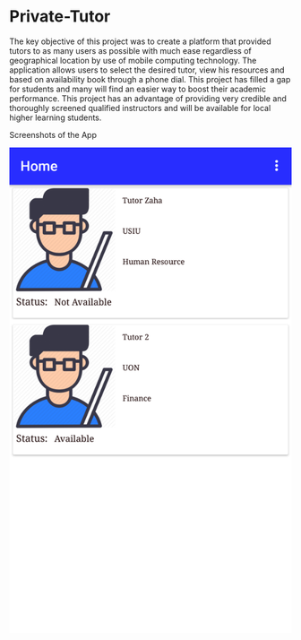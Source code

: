 # Private-Tutor

The key objective of this project was to create a platform that provided tutors to as many users as possible with much ease regardless of geographical location by use of mobile computing technology. 
The application allows users to select the desired tutor, view his resources and based on availability book through a phone dial. 
This project has filled a gap for students and many will find an easier way to boost their academic performance. 
This project has  an advantage of providing very credible and thoroughly screened qualified instructors and will be available for local higher learning students.

Screenshots of the App

![alt text](https://github.com/albusaidy05/Private-Tutor/blob/master/Screnshots/20201214_135927.png?raw=true)

